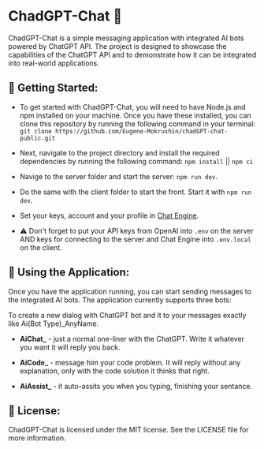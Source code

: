 # ChadGPT-Chat 🤖

ChadGPT-Chat is a simple messaging application with integrated AI bots powered by ChatGPT API. The project is designed to showcase the capabilities of the ChatGPT API and to demonstrate how it can be integrated into real-world applications.

## 🔧 Getting Started:

- To get started with ChadGPT-Chat, you will need to have Node.js and npm installed on your machine. Once you have these installed, you can clone this repository by running the following command in your terminal:
`git clone https://github.com/Eugene-Mokrushin/chadGPT-chat-public.git`

- Next, navigate to the project directory and install the required dependencies by running the following command:
`npm install` || `npm ci`

- Navige to the server folder and start the server: `npm run dev`.

- Do the same with the client folder to start the front. Start it with `npm run dev`.

- Set your keys, account and your profile in [Chat Engine](https://chatengine.io/).

- ⚠️ Don't forget to put your API keys from OpenAI into `.env` on the server AND keys for connecting to the server and Chat Engine into `.env.local` on the client.

## 💬 Using the Application:

Once you have the application running, you can start sending messages to the integrated AI bots. The application currently supports three bots:

To create a new dialog with ChatGPT bot and it to your messages exactly like Ai(Bot Type)_AnyName. 

- **AiChat_** - just a normal one-liner with the ChatGPT. Write it whatever you want it will reply you back.

- **AiCode_** - message him your code problem. It will reply without any explanation, only with the code solution it thinks that right.

- **AiAssist_** - it auto-assits you when you typing, finishing your sentance.

## 🪪 License:
ChadGPT-Chat is licensed under the MIT license. See the LICENSE file for more information.



